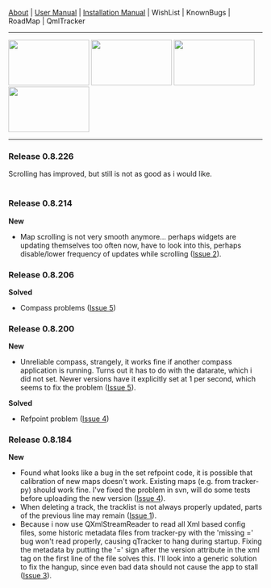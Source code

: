 [About](http://code.google.com/p/qtracker/wiki/qTracker) |
[User Manual](http://code.google.com/p/qtracker/wiki/UserManual) |
[Installation Manual](http://code.google.com/p/qtracker/wiki/InstallManual) |
WishList | KnownBugs | RoadMap | QmlTracker

---

<img src='http://qtracker.googlecode.com/svn/wiki/images/Scr000041.jpg' height='90' border='0' width='160' />
<img src='http://qtracker.googlecode.com/svn/wiki/images/Scr000048.jpg' height='90' border='0' width='160' />
<img src='http://qtracker.googlecode.com/svn/wiki/images/Scr000053.jpg' height='90' border='0' width='160' />
<img src='http://qtracker.googlecode.com/svn/wiki/images/Scr000054.jpg' height='90' border='0' width='160' /><br>
<hr />


<h3>Release 0.8.226</h3>
Scrolling has improved, but still is not as good as i would like.<br>
<br>
<h3>Release 0.8.214</h3>
<b>New</b>
<ul><li>Map scrolling is not very smooth anymore... perhaps widgets are updating themselves too often now, have to look into this, perhaps disable/lower frequency of updates while scrolling (<a href='https://code.google.com/p/qtracker/issues/detail?id=2'>Issue 2</a>).</li></ul>

<h3>Release 0.8.206</h3>
<b>Solved</b>
<ul><li>Compass problems (<a href='https://code.google.com/p/qtracker/issues/detail?id=5'>Issue 5</a>)</li></ul>

<h3>Release 0.8.200</h3>
<b>New</b>
<ul><li>Unreliable compass, strangely, it works fine if another compass application is running. Turns out it has to do with the datarate, which i did not set. Newer versions have it explicitly set at 1 per second, which seems to fix the problem (<a href='https://code.google.com/p/qtracker/issues/detail?id=5'>Issue 5</a>).</li></ul>

<b>Solved</b>
<ul><li>Refpoint problem (<a href='https://code.google.com/p/qtracker/issues/detail?id=4'>Issue 4</a>)</li></ul>

<h3>Release 0.8.184</h3>
<b>New</b>
<ul><li>Found what looks like a bug in the set refpoint code, it is possible that calibration of new maps doesn't work. Existing maps (e.g. from tracker-py) should work fine. I've fixed the problem in svn, will do some tests before uploading the new version (<a href='https://code.google.com/p/qtracker/issues/detail?id=4'>Issue 4</a>).<br>
</li><li>When deleting a track, the tracklist is not always properly updated, parts of the previous line may remain (<a href='https://code.google.com/p/qtracker/issues/detail?id=1'>Issue 1</a>).<br>
</li><li>Because i now use QXmlStreamReader to read all Xml based config files, some historic metadata files from tracker-py with the 'missing =' bug won't read properly, causing qTracker to hang during startup. Fixing the metadata by putting the '=' sign after the version attribute in the xml tag on the first line of the file solves this. I'll look into a generic solution to fix the hangup, since even bad data should not cause the app to stall (<a href='https://code.google.com/p/qtracker/issues/detail?id=3'>Issue 3</a>).